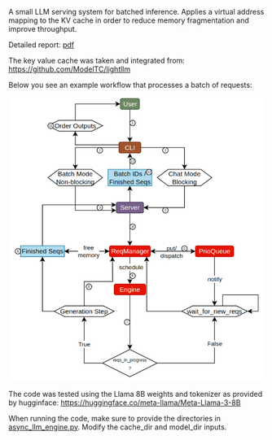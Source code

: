 A small LLM serving system for batched inference. Applies a virtual address mapping to the KV cache in order to reduce memory fragmentation and improve throughput.

Detailed report: [pdf](https://github.com/mkuerst/my_project/blob/main/Semester_Project_09_24.pdf)

The key value cache was taken and integrated from: https://github.com/ModelTC/lightllm

Below you see an example workflow that processes a batch of requests:

![Alt Text](./LLM_serving_system.png)


The code was tested using the Llama 8B weights and tokenizer as provided by hugginface: https://huggingface.co/meta-llama/Meta-Llama-3-8B

When running the code, make sure to provide the directories in  [async_llm_engine.py](https://github.com/mkuerst/my_project/blob/main/engine/async_llm_engine.py#L50). Modify the cache_dir and model_dir inputs.
